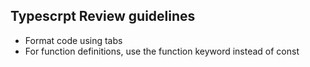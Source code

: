 ## Typescrpt Review guidelines 
- Format code using tabs 
- For function definitions, use the function keyword instead of const